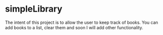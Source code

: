 # simpleLibrary
The intent of this project is to allow the user to keep track of books. You can add books to a list, clear them and soon I will add other functionality.
